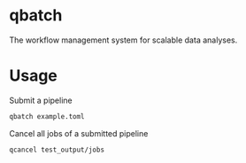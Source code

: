 # qbatch

The workflow management system for scalable data analyses.

# Usage

Submit a pipeline

```bash
qbatch example.toml
```

Cancel all jobs of a submitted pipeline

```bash
qcancel test_output/jobs
```